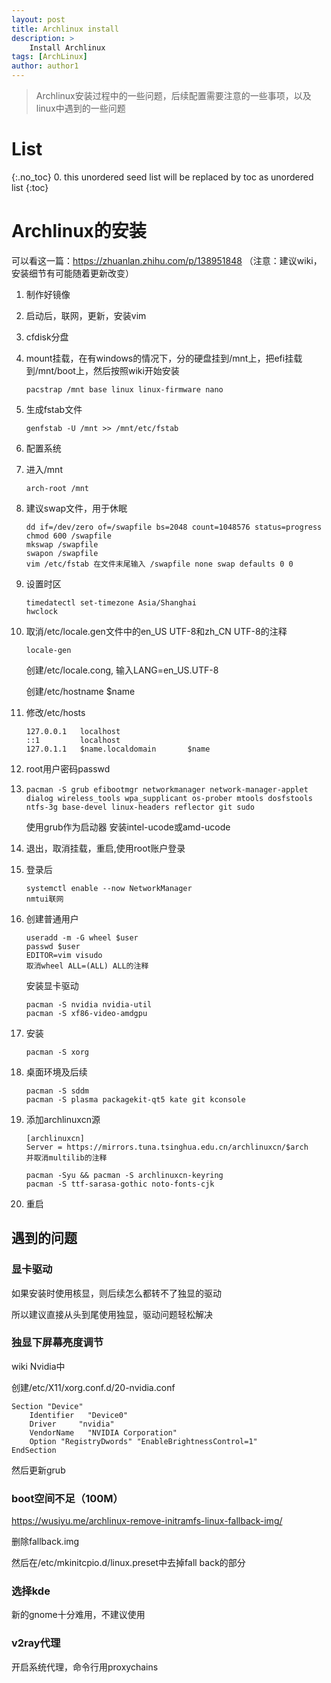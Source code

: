 ```yaml
---
layout: post
title: Archlinux install
description: >
    Install Archlinux
tags: [ArchLinux]
author: author1
---
```



> Archlinux安装过程中的一些问题，后续配置需要注意的一些事项，以及linux中遇到的一些问题

# List

{:.no_toc}
0. this unordered seed list will be replaced by toc as unordered list
{:toc}

# Archlinux的安装

可以看这一篇：https://zhuanlan.zhihu.com/p/138951848 （注意：建议wiki，安装细节有可能随着更新改变）

1. 制作好镜像

2. 启动后，联网，更新，安装vim

3. cfdisk分盘

4. mount挂载，在有windows的情况下，分的硬盘挂到/mnt上，把efi挂载到/mnt/boot上，然后按照wiki开始安装

    ```shell
    pacstrap /mnt base linux linux-firmware nano
    ```

5. 生成fstab文件

    ```shell
    genfstab -U /mnt >> /mnt/etc/fstab
    ```

6. 配置系统

7. 进入/mnt

   ```shell
   arch-root /mnt
   ```

8. 建议swap文件，用于休眠

   ```shell
   dd if=/dev/zero of=/swapfile bs=2048 count=1048576 status=progress
   chmod 600 /swapfile
   mkswap /swapfile
   swapon /swapfile
   vim /etc/fstab 在文件末尾输入 /swapfile none swap defaults 0 0
   ```

9. 设置时区

   ```shell
   timedatectl set-timezone Asia/Shanghai
   hwclock
   ```

10. 取消/etc/locale.gen文件中的en_US UTF-8和zh_CN UTF-8的注释

    ```shell
    locale-gen
    ```

    创建/etc/locale.cong, 输入LANG=en_US.UTF-8

    创建/etc/hostname  $name

11. 修改/etc/hosts

    ```shell
    127.0.0.1	localhost
    ::1			localhost
    127.0.1.1	$name.localdomain		$name
    ```

12. root用户密码passwd

13. ```shell
    pacman -S grub efibootmgr networkmanager network-manager-applet dialog wireless_tools wpa_supplicant os-prober mtools dosfstools ntfs-3g base-devel linux-headers reflector git sudo
    ```

    使用grub作为启动器
    安装intel-ucode或amd-ucode

14. 退出，取消挂载，重启,使用root账户登录

15. 登录后

    ```shell
    systemctl enable --now NetworkManager
    nmtui联网
    ```

16. 创建普通用户

    ```shell
    useradd -m -G wheel $user
    passwd $user
    EDITOR=vim visudo
    取消wheel ALL=(ALL) ALL的注释
    ```

    安装显卡驱动

    ```shell
    pacman -S nvidia nvidia-util
    pacman -S xf86-video-amdgpu
    ```

17. 安装

    ```shell
    pacman -S xorg
    ```

18. 桌面环境及后续

    ```shell
    pacman -S sddm
    pacman -S plasma packagekit-qt5 kate git kconsole
    ```

19. 添加archlinuxcn源

    ```shell
    [archlinuxcn]
    Server = https://mirrors.tuna.tsinghua.edu.cn/archlinuxcn/$arch
    并取消multilib的注释

    pacman -Syu && pacman -S archlinuxcn-keyring
    pacman -S ttf-sarasa-gothic noto-fonts-cjk
    ```

20. 重启

## 遇到的问题

### 显卡驱动

如果安装时使用核显，则后续怎么都转不了独显的驱动

所以建议直接从头到尾使用独显，驱动问题轻松解决

### 独显下屏幕亮度调节

wiki Nvidia中

创建/etc/X11/xorg.conf.d/20-nvidia.conf 

```
Section "Device"
    Identifier   "Device0"
    Driver     "nvidia"
    VendorName   "NVIDIA Corporation"
    Option "RegistryDwords" "EnableBrightnessControl=1"
EndSection
```

然后更新grub

### boot空间不足（100M）

https://wusiyu.me/archlinux-remove-initramfs-linux-fallback-img/

删除fallback.img

然后在/etc/mkinitcpio.d/linux.preset中去掉fall back的部分

### 选择kde

新的gnome十分难用，不建议使用

### v2ray代理

开启系统代理，命令行用proxychains

